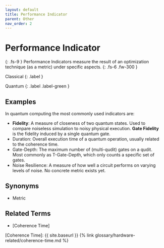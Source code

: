 ```yaml
---
layout: default
title: Performance Indicator
parent: Other
nav_order: 2
---
```


# Performance Indicator
{: .fs-9 }
Performance Indicators measure the result of an optimization technique (as a metric) under specific aspects.
{: .fs-6 .fw-300 }

Classical
{: .label }

Quantum
{: .label .label-green }

<!-- ## Full Definition

tbd. -->

## Examples

In quantum computing the most commonly used indicators are:
-  **Fidelity**<a href="#fidelity"></a>: A measure of closeness of two quantum states. Used to compare noiseless simulation to noisy physical execution. **Gate Fidelity** is the fidelity induced by a single quantum gate.
- Duration: Overall execution time of a quantum operation, usually related to the coherence time.
- Gate-Depth: The maximum number of (multi-qudit) gates on a qudit. Most commonly as T-Gate-Depth, which only counts a specific set of gates.
- Noise Resilience: A measure of how well a circuit performs on varying levels of noise. No concrete metric exists yet.

## Synonyms

- Metric

## Related Terms
- [Coherence Time]

<!--## Sources
1.  -->

[Coherence Time]: {{ site.baseurl }} {% link glossary/hardware-related/coherence-time.md %}
